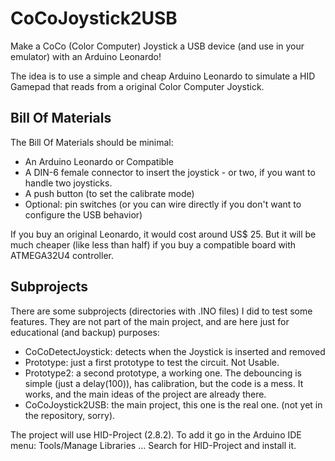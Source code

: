 # CoCoJoystick2USB

Make a CoCo (Color Computer) Joystick a USB device (and use in your emulator) with an Arduino Leonardo!

The idea is to use a simple and cheap Arduino Leonardo to simulate a HID Gamepad that reads from a original Color Computer Joystick.

## Bill Of Materials

The Bill Of Materials should be minimal:

* An Arduino Leonardo or Compatible
* A DIN-6 female connector to insert the joystick - or two, if you want to handle two joysticks.
* A push button (to set the calibrate mode)
* Optional: pin switches (or you can wire directly if you don't want to configure the USB behavior)

If you buy an original Leonardo, it would cost around US$ 25. But it will be much cheaper (like less than half) if you buy a compatible board with ATMEGA32U4 controller.

## Subprojects

There are some subprojects (directories with .INO files) I did to test some features. They are not part of the main project, and are here just for educational (and backup) purposes:

* CoCoDetectJoystick: detects when the Joystick is inserted and removed
* Prototype: just a first prototype to test the circuit. Not Usable.
* Prototype2: a second prototype, a working one. The debouncing is simple (just a delay(100)), has calibration, but the code is a mess. It works, and the main ideas of the project are already there.
* CoCoJoystick2USB: the main project, this one is the real one. (not yet in the repository, sorry).

The project will use HID-Project (2.8.2). To add it go in the Arduino IDE menu: Tools/Manage Libraries ... Search for HID-Project and install it.

